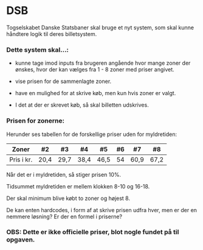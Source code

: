 # DSB

Togselskabet Danske Statsbaner skal bruge et nyt system, som skal kunne håndtere logik til deres billetsystem.

### Dette system skal...:

* kunne tage imod inputs fra brugeren angående hvor mange zoner der ønskes, hvor der kan vælges fra 1 - 8 zoner med priser angivet.

* vise prisen for de sammenlagte zoner.

* have en mulighed for at skrive køb, men kun hvis zoner er valgt.

* I det at der er skrevet køb, så skal billetten udskrives.

### Prisen for zonerne:

Herunder ses tabellen for de forskellige priser uden for myldretiden:

Zoner  | #2 | #3 | #4 | #5 | #6 | #7 | #8 
--- | --- | --- | --- | --- | --- | --- | --- 
Pris i kr. | 20,4 | 29,7 | 38,4 | 46,5 | 54 | 60,9 | 67,2

Når det er i myldretiden, så stiger prisen 10%.

Tidsummet myldretiden er mellem klokken 8-10 og 16-18.

Der skal minimum blive købt to zoner og højest 8.

De kan enten hardcodes, i form af at skrive prisen udfra hver, men er der en nemmere løsning? Er der en formel i priserne?

### OBS: Dette er ikke officielle priser, blot nogle fundet på til opgaven.